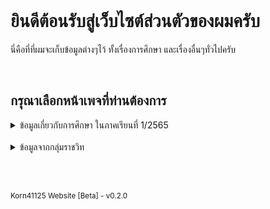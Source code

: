 <script> alert("Under Construction") </script>

<br>

# ยินดีต้อนรับสู่เว็บไซต์ส่วนตัวของผมครับ
นี่คือที่ที่ผมจะเก็บข้อมูลต่างๆไว้ ทั้งเรื่องการศึกษา และเรื่องอื่นๆทั่วไปครับ

<br>

## กรุณาเลือกหน้าเพจที่ท่านต้องการ

<details><summary>ข้อมูลเกี่ยวกับการศึกษา ในภาคเรียนที่ 1/2565</summary>
  
  <a href="https://korn41125.github.io/robotic-ai/links">Robotic AI</a>
  
</details>
<br>
<details><summary>ข้อมูลจากกลุ่มราชวิท</summary>
  
  (Coming Soon)
  
</details>

<br> <br>

<sub>Korn41125 Website [Beta] - v0.2.0</sub>
